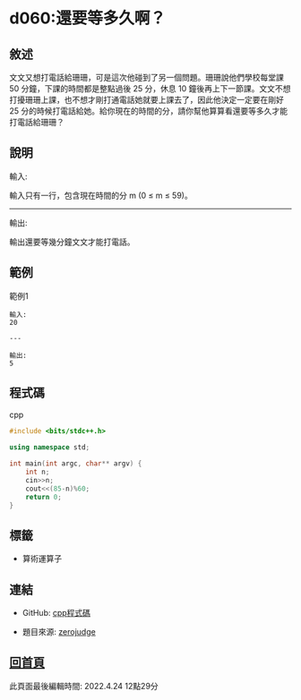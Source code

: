 # d060:還要等多久啊？

## 敘述

文文又想打電話給珊珊，可是這次他碰到了另一個問題。珊珊說他們學校每堂課 50 分鐘，下課的時間都是整點過後 25 分，休息 10 鐘後再上下一節課。文文不想打擾珊珊上課，也不想才剛打通電話她就要上課去了，因此他決定一定要在剛好 25 分的時候打電話給她。給你現在的時間的分，請你幫他算算看還要等多久才能打電話給珊珊？
								

## 說明

輸入:

輸入只有一行，包含現在時間的分 m (0 ≤ m ≤ 59)。

---

輸出:

輸出還要等幾分鐘文文才能打電話。

## 範例
範例1

```
輸入:
20

---

輸出:
5

```

## 程式碼
cpp

```cpp
#include <bits/stdc++.h>

using namespace std;

int main(int argc, char** argv) {
	int n;
	cin>>n;
	cout<<(85-n)%60;
	return 0;
}

```

## 標籤
- 算術運算子


## 連結
- GitHub: [cpp程式碼](https://github.com/henryleecode23/solve_record/blob/main/zerojudge/d060/main.cpp)


- 題目來源: [zerojudge](https://zerojudge.tw/ShowProblem?problemid=d060)

## [回首頁](https://henryleecode23.github.io/solve_record/)

此頁面最後編輯時間: 2022.4.24 12點29分
